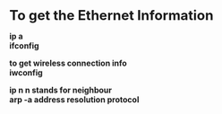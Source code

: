 
<font size=5><b>To get the Ethernet Information</b></font>
  
**ip a**  
**ifconfig**  
  
**to get wireless connection info**  
**iwconfig**  
  
**ip n n stands for neighbour**  
**arp -a address resolution protocol**

